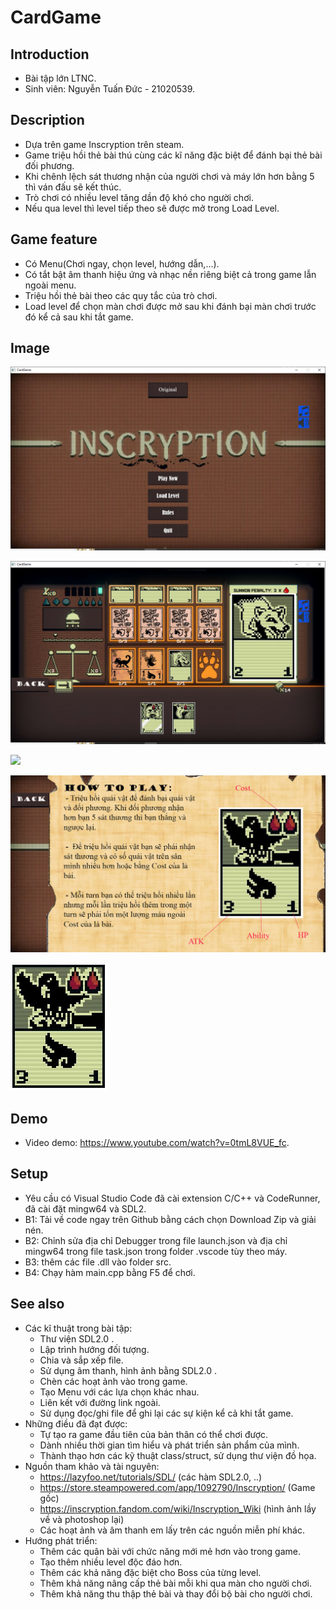 # CardGame
## Introduction
  - Bài tập lớn LTNC.
  - Sinh viên: Nguyễn Tuấn Đức - 21020539.

## Description
  - Dựa trên game Inscryption trên steam.
  - Game triệu hồi thẻ bài thú cùng các kĩ năng đặc biệt để đánh bại thẻ bài đối phương.
  - Khi chênh lệch sát thương nhận của người chơi và máy lớn hơn bằng 5 thì ván đấu sẽ kết thúc.
  - Trò chơi có nhiều level tăng dần độ khó cho người chơi.
  - Nếu qua level thì level tiếp theo sẽ được mở trong Load Level.

## Game feature
  - Có Menu(Chơi ngay, chọn level, hướng dẫn,...).
  - Có tắt bật âm thanh hiệu ứng và nhạc nền riêng biệt cả trong game lẫn ngoài menu.
  - Triệu hồi thẻ bài theo các quy tắc của trò chơi.
  - Load level để chọn màn chơi được mở sau khi đánh bại màn chơi trước đó kể cả sau khi tắt game.

## Image
![](res/gfx/ReadmeImage/IGmenu.png)

![](res/gfx/ReadmeImage/IGplay.png)

![](res/gfx/ReameImage/IGlevelSelect.png)

![](res/gfx/IGinstruction.jpg)

![](res/gfx/Hawk.jpg)

## Demo
  - Video demo: https://www.youtube.com/watch?v=0tmL8VUE_fc.

## Setup
  - Yêu cầu có Visual Studio Code đã cài extension C/C++ và CodeRunner, đã cài đặt mingw64 và SDL2.
  - B1: Tải về code ngay trên Github bằng cách chọn Download Zip và giải nén.
  - B2: Chỉnh sửa địa chỉ Debugger trong file launch.json và địa chỉ mingw64 trong file task.json trong folder .vscode tùy theo máy.
  - B3: thêm các file .dll vào folder src.
  - B4: Chạy hàm main.cpp bằng F5 để chơi.

## See also
+ Các kĩ thuật trong bài tập:
  - Thư viện SDL2.0 .
  - Lập trình hướng đối tượng.
  - Chia và sắp xếp file.
  - Sử dụng âm thanh, hình ảnh bằng SDL2.0 .
  - Chèn các hoạt ảnh vào trong game.
  - Tạo Menu với các lựa chọn khác nhau.
  - Liên kết với đường link ngoài.
  - Sử dụng đọc/ghi file để ghi lại các sự kiện kể cả khi tắt game.
+ Những điều đã đạt được:
  - Tự tạo ra game đầu tiên của bản thân có thể chơi được.
  - Dành nhiều thời gian tìm hiểu và phát triển sản phẩm của mình.
  - Thành thạo hơn các kỹ thuật class/struct, sử dụng thư viện đồ họa.
+ Nguồn tham khảo và tài nguyên:
  - https://lazyfoo.net/tutorials/SDL/ (các hàm SDL2.0, ..)
  - https://store.steampowered.com/app/1092790/Inscryption/ (Game gốc)
  - https://inscryption.fandom.com/wiki/Inscryption_Wiki (hình ảnh lầy về và photoshop lại)
  - Các hoạt ảnh và âm thanh em lấy trên các nguồn miễn phí khác.
+ Hướng phát triển:
  - Thêm các quân bài với chức năng mới mẻ hơn vào trong game.
  - Tạo thêm nhiều level độc đáo hơn.
  - Thêm các khả năng đặc biệt cho Boss của từng level.
  - Thêm khả năng nâng cấp thẻ bài mỗi khi qua màn cho người chơi.
  - Thêm khả năng thu thập thẻ bài và thay đổi bộ bài cho người chơi.
